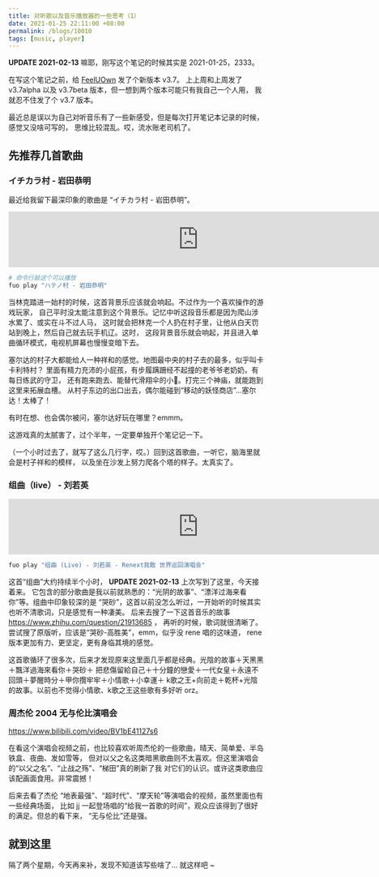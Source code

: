 ```yaml
---
title: 对听歌以及音乐播放器的一些思考（1）
date: 2021-01-25 22:11:00 +08:00
permalink: /blogs/10010
tags: [music, player]
---
```


**UPDATE 2021-02-13** 嘛耶，刚写这个笔记的时候其实是 2021-01-25，2333。

在写这个笔记之前，给 [FeelUOwn](https://github.com/feeluown/FeelUOwn) 发了个新版本 v3.7。
上上周和上周发了 v3.7alpha 以及 v3.7beta 版本，但一想到两个版本可能只有我自己一个人用，
我就忍不住发了个 v3.7 版本。

最近总是误以为自己对听音乐有了一些新感受，但是每次打开笔记本记录的时候，感觉又没啥可写的，
思维比较混乱。哎，流水账老司机了。

## 先推荐几首歌曲

### イチカラ村 - 岩田恭明
最近给我留下最深印象的歌曲是 “イチカラ村 - 岩田恭明”。

<iframe frameborder="no" border="0" marginwidth="0" marginheight="0" width="750" height="110"
    loading="lazy" sandbox="allow-popups allow-scripts allow-same-origin"
    src="https://www.xiami.com/webapp/embed-player?autoPlay=1&id=1802354340">
</iframe>

```sh
# 命令行敲这个可以播放
fuo play "ハテノ村 - 岩田恭明"
```

当林克踏进一始村的时候，这首背景乐应该就会响起。不过作为一个喜欢操作的游戏玩家，
自己平时没太能注意到这个背景乐。记忆中听这段音乐都是因为爬山涉水累了、或实在斗不过人马，
这时就会把林克一个人扔在村子里，让他从白天罚站到晚上，然后自己就去玩手机辽。这时，
这段背景音乐就会响起，并且进入单曲循环模式，电视机屏幕也慢慢变暗下去。

塞尔达的村子大都能给人一种祥和的感觉。地图最中央的村子去的最多，似乎叫卡卡利特村？
里面有精力充沛的小屁孩，有步履蹒跚经不起撞的老爷爷老奶奶，有每日练武的守卫，
还有跑来跑去、能替代滑翔伞的小🐓。打完三个神庙，就能跑到这里来拓展血槽。
从村子东边的出口出去，偶尔能碰到“移动的妖怪商店”...塞尔达！太棒了！

有时在想、也会偶尔被问，塞尔达好玩在哪里？emmm。

这游戏真的太腻害了，过个半年，一定要单独开个笔记记一下。

（一个小时过去了，就写了这么几行字，哎。）回到这首歌曲，一听它，脑海里就会是村子祥和的模样，
以及坐在沙发上努力爬各个塔的样子。太真实了。

### 组曲（live） - 刘若英

<iframe frameborder="no" border="0" marginwidth="0" marginheight="0" width="750" height="110"
    loading="lazy" sandbox="allow-popups allow-scripts allow-same-origin"
    src="https://www.xiami.com/webapp/embed-player?autoPlay=1&id=1796387309">
</iframe>

```sh
fuo play "组曲 (Live) - 刘若英 - Renext我敢 世界巡回演唱会"
```

这首“组曲”大约持续半个小时， **UPDATE 2021-02-13** 上次写到了这里，今天接着来。
它包含的部分歌曲是我以前就熟悉的：“光阴的故事”、“漂洋过海来看你”等。组曲中印象较深的是
“哭砂”，这首以前没怎么听过，一开始听的时候其实也听不清歌词，只是感觉有一种凄美。
后来去搜了一下这首音乐的故事 <https://www.zhihu.com/question/21913685> ，
再听的时候，歌词就很清晰了。尝试搜了原版听，应该是“哭砂-高胜美”，emm，似乎没 rene 唱的这味道，
rene 版本更加有力、更坚定，更有身临其境的感觉。

这首歌循环了很多次，后来才发现原来这里面几乎都是经典。光陰的故事＋天黑黑＋飄洋過海來看你＋哭砂＋
把悲傷留給自己＋十分鐘的戀愛＋一代女皇＋永遠不回頭＋夢醒時分＋甲你攬牢牢＋小情歌＋小幸運＋
k歌之王+向前走＋乾杯+光陰的故事。以前也不觉得小情歌、k歌之王这些歌有多好听 orz。


### 周杰伦 2004 无与伦比演唱会

<https://www.bilibili.com/video/BV1bE41127s6>

在看这个演唱会视频之前，也比较喜欢听周杰伦的一些歌曲，晴天、简单爱、半岛铁盒、夜曲、发如雪等，
但对以父之名这类暗黑歌曲则不太喜欢。但这里演唱会的“以父之名”、“止战之殇”、“梯田”真的刷新了我
对它们的认识。或许这类歌曲应该配画面食用。非常震撼！

后来去看了杰伦 “地表最强”、“超时代”、“摩天轮”等演唱会的视频，虽然里面也有一些经典场面，
比如 jj 一起登场唱的“给我一首歌的时间”，观众应该得到了很好的满足。但总的看下来，
“无与伦比”还是强。

## 就到这里

隔了两个星期，今天再来补，发现不知道该写些啥了... 就这样吧 ~
